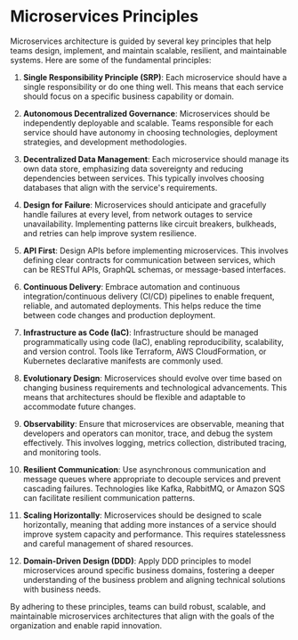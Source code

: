 # Microservices Principles

<!-- 
Single Responsibility Principle (SRP)
Autonomous Decentralized Governance
Decentralized Data Management
Design for Failure
API First
Continuous Delivery
Infrastructure as Code (IaC)
Evolutionary Design
Observability
Resilient Communication
Scaling Horizontally
Domain-Driven Design (DDD) 
-->

Microservices architecture is guided by several key principles that help teams design, implement, and maintain scalable, resilient, and maintainable systems. Here are some of the fundamental principles:

1. **Single Responsibility Principle (SRP)**: Each microservice should have a single responsibility or do one thing well. This means that each service should focus on a specific business capability or domain.

2. **Autonomous Decentralized Governance**: Microservices should be independently deployable and scalable. Teams responsible for each service should have autonomy in choosing technologies, deployment strategies, and development methodologies.

3. **Decentralized Data Management**: Each microservice should manage its own data store, emphasizing data sovereignty and reducing dependencies between services. This typically involves choosing databases that align with the service's requirements.

4. **Design for Failure**: Microservices should anticipate and gracefully handle failures at every level, from network outages to service unavailability. Implementing patterns like circuit breakers, bulkheads, and retries can help improve system resilience.

5. **API First**: Design APIs before implementing microservices. This involves defining clear contracts for communication between services, which can be RESTful APIs, GraphQL schemas, or message-based interfaces.

6. **Continuous Delivery**: Embrace automation and continuous integration/continuous delivery (CI/CD) pipelines to enable frequent, reliable, and automated deployments. This helps reduce the time between code changes and production deployment.

7. **Infrastructure as Code (IaC)**: Infrastructure should be managed programmatically using code (IaC), enabling reproducibility, scalability, and version control. Tools like Terraform, AWS CloudFormation, or Kubernetes declarative manifests are commonly used.

8. **Evolutionary Design**: Microservices should evolve over time based on changing business requirements and technological advancements. This means that architectures should be flexible and adaptable to accommodate future changes.

9. **Observability**: Ensure that microservices are observable, meaning that developers and operators can monitor, trace, and debug the system effectively. This involves logging, metrics collection, distributed tracing, and monitoring tools.

10. **Resilient Communication**: Use asynchronous communication and message queues where appropriate to decouple services and prevent cascading failures. Technologies like Kafka, RabbitMQ, or Amazon SQS can facilitate resilient communication patterns.

11. **Scaling Horizontally**: Microservices should be designed to scale horizontally, meaning that adding more instances of a service should improve system capacity and performance. This requires statelessness and careful management of shared resources.

12. **Domain-Driven Design (DDD)**: Apply DDD principles to model microservices around specific business domains, fostering a deeper understanding of the business problem and aligning technical solutions with business needs.

By adhering to these principles, teams can build robust, scalable, and maintainable microservices architectures that align with the goals of the organization and enable rapid innovation.
